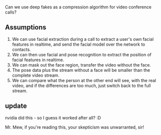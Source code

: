 Can we use deep fakes as a compression algorithm for video conference calls?

Assumptions
-----------

1. We can use facial extraction during a call to extract a user's own facial features in realtime, and send the facial model over the network to contacts.
2. We can then use facial and pose recognition to extract the position of facial features in realtime.
3. We can mask out the face region, transfer the video without the face.
4. The pose data plus the stream without a face will be smaller than the complete video stream.
5. We can compare what the person at the other end will see, with the real video, and if the differences are too much, just switch back to the full stream.


update
------

nvidia did this - so I guess it worked after all? :D

Mr. Mew, if you're reading this, your skepticism was unwarranted, sir! 
